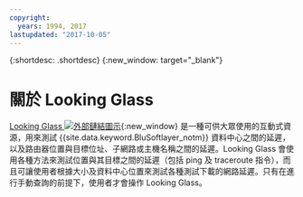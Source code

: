 ```yaml
---
copyright:
  years: 1994, 2017
lastupdated: "2017-10-05"
---
```


{:shortdesc: .shortdesc}
{:new_window: target="_blank"}

# 關於 Looking Glass

[Looking Glass ![外部鏈結圖示](../../icons/launch-glyph.svg "外部鏈結圖示")](http://lg.softlayer.com/){:new_window} 是一種可供大眾使用的互動式資源，用來測試 {{site.data.keyword.BluSoftlayer_notm}} 資料中心之間的延遲，以及路由器位置與目標位址、子網路或主機名稱之間的延遲。Looking Glass 會使用各種方法來測試位置與其目標之間的延遲（包括 ping 及 traceroute 指令），而且可讓使用者根據大小及資料中心位置來測試各種測試下載的網路延遲。只有在進行手動查詢的前提下，使用者才會操作 Looking Glass。

